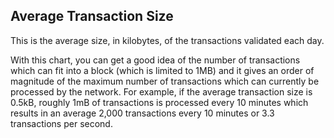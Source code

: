 ##  Average Transaction Size

This is the average size, in kilobytes, of the transactions validated each day.

With this chart, you can get a good idea of the number of transactions which can fit into a block (which is limited to 1MB) and it gives an order of magnitude of the maximum number of transactions which can currently be processed by the network. For example, if the average transaction size is 0.5kB, roughly 1mB of transactions is processed every 10 minutes which results in an average 2,000 transactions every 10 minutes or 3.3 transactions per second.
